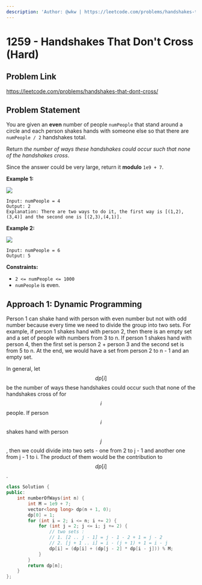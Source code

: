 ```yaml
---
description: 'Author: @wkw | https://leetcode.com/problems/handshakes-that-dont-cross/'
---
```


# 1259 - Handshakes That Don't Cross (Hard)

## Problem Link

https://leetcode.com/problems/handshakes-that-dont-cross/

## Problem Statement

You are given an **even** number of people `numPeople` that stand around a circle and each person shakes hands with someone else so that there are `numPeople / 2` handshakes total.

Return _the number of ways these handshakes could occur such that none of the handshakes cross_.

Since the answer could be very large, return it **modulo** `1e9 + 7`.

**Example 1:**

![](https://assets.leetcode.com/uploads/2019/07/11/5125_example_2.png)

```
Input: numPeople = 4
Output: 2
Explanation: There are two ways to do it, the first way is [(1,2),(3,4)] and the second one is [(2,3),(4,1)].
```

**Example 2:**

![](https://assets.leetcode.com/uploads/2019/07/11/5125_example_3.png)

```
Input: numPeople = 6
Output: 5
```

**Constraints:**

- `2 <= numPeople <= 1000`
- `numPeople` is even.

## Approach 1: Dynamic Programming

Person 1 can shake hand with person with even number but not with odd number because every time we need to divide the group into two sets. For example, if person 1 shakes hand with person 2, then there is an empty set and a set of people with numbers from 3 to n. If person 1 shakes hand with person 4, then the first set is person 2 + person 3 and the second set is from 5 to n. At the end, we would have a set from person 2 to n - 1 and an empty set.

In general, let $$dp[i]$$ be the number of ways these handshakes could occur such that none of the handshakes cross of for $$i$$ people. If person $$i$$ shakes hand with person $$j$$, then we could divide into two sets - one from 2 to j - 1 and another one from j - 1 to i. The product of them would be the contribution to $$dp[i]$$.

<SolutionAuthor name="@wkw"/>

```cpp
class Solution {
public:
    int numberOfWays(int n) {
        int M = 1e9 + 7;
        vector<long long> dp(n + 1, 0);
        dp[0] = 1;
        for (int i = 2; i <= n; i += 2) {
            for (int j = 2; j <= i; j += 2) {
                // two sets :
                // 1. [2 .. j - 1] = j - 1 - 2 + 1 = j - 2
                // 2. [j + 1 .. i] = i - (j + 1) + 1 = i - j
                dp[i] = (dp[i] + (dp[j - 2] * dp[i - j])) % M;
            }
        }
        return dp[n];
    }
};
```
